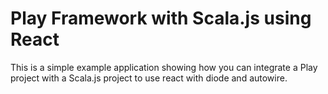 # Play Framework with Scala.js using React

This is a simple example application showing how you can integrate a Play project with a Scala.js project to use react with diode and autowire.
